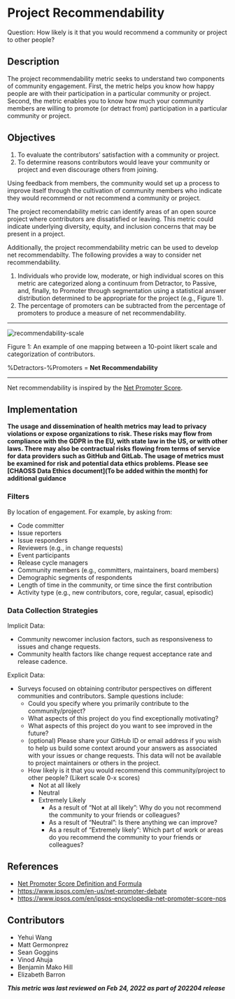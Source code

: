# Project Recommendability

Question: How likely is it that you would recommend a community or project to other people? 

## Description
The project recommendability metric seeks to understand two components of community engagement. First, the metric helps you know how happy people are with their participation in a particular community or project. Second, the metric enables you to know how much your community members are willing to promote (or detract from) participation in a particular community or project. 

## Objectives
1. To evaluate the contributors’ satisfaction with a community or project.
2. To determine reasons contributors would leave your community or project and even discourage others from joining.

Using feedback from members, the community would set up a process to improve itself through the cultivation of community members who indicate they would recommend or not recommend a community or project. 

The project recomendability metric can identify areas of an open source project where contributors are dissatisfied or leaving. This metric could indicate underlying diversity, equity, and inclusion concerns that may be present in a project. 

Additionally, the project recommendability metric can be used to develop net recommendabilty. The following provides a way to consider net  recommendability. 



1. Individuals who provide low, moderate, or high individual scores on this metric are categorized along a continuum from Detractor, to Passive, and, finally, to Promoter through segmentation using a statistical answer distribution determined to be appropriate for the project (e.g., Figure 1). 
2. The percentage of promoters can be subtracted from the percentage of promoters to produce a measure of net recommendability.

---

![recommendability-scale](https://github.com/chaoss/wg-value/blob/main/focus-areas/communal-value/images/project-recommendability_recommendability-scale.png)


Figure 1: An example of one mapping between a 10-point likert scale and categorization of contributors. 

%Detractors-%Promoters = **Net Recommendability**

---
Net recommendability is inspired by the [Net Promoter Score](https://www.surveymonkey.com/mp/net-promoter-score-definition-formula/).

## Implementation

__The usage and dissemination of health metrics may lead to privacy violations or expose organizations to risk. These risks may flow from compliance with the GDPR in the EU, with state law in the US, or with other laws. There may also be contractual risks flowing from terms of service for data providers such as GitHub and GitLab. The usage of metrics must be examined for risk and potential data ethics problems. Please see [CHAOSS Data Ethics document](To be added within the month) for additional guidance__

### Filters 
By location of engagement. For example, by asking from:


* Code committer 
* Issue reporters
* Issue responders
* Reviewers (e.g., in change requests)
* Event participants
* Release cycle managers
* Community members (e.g., committers, maintainers, board members)
* Demographic segments of respondents
* Length of time in the community, or time since the first contribution
* Activity type (e.g., new contributors, core, regular, casual, episodic)

### Data Collection Strategies 
Implicit Data: 



* Community newcomer inclusion factors, such as responsiveness to issues and change requests. 
* Community health factors like change request acceptance rate and release cadence. 

Explicit Data: 



* Surveys focused on obtaining contributor perspectives on different communities and contributors. Sample questions include: 
    * Could you specify where you primarily contribute to the community/project? 
    * What aspects of this project do you find exceptionally motivating?
    * What aspects of this project do you want to see improved in the future?
    * (optional) Please share your GitHub ID or email address if you wish to help us build some context around your answers as associated with your issues or change requests. This data will not be available to project maintainers or others in the project.
    * How likely is it that you would recommend this community/project to other people? (Likert scale 0-x scores)
        * Not at all likely
        * Neutral
        * Extremely Likely
          * As a result of “Not at all likely”: Why do you not recommend the community to your friends or colleagues?
          * As a result of “Neutral”: Is there anything we can improve?
          * As a result of “Extremely likely”: Which part of work or areas do you recommend the community to your friends or colleagues?

## References
* [Net Promoter Score Definition and Formula](https://www.surveymonkey.com/mp/net-promoter-score-definition-formula/)
* https://www.ipsos.com/en-us/net-promoter-debate
* https://www.ipsos.com/en/ipsos-encyclopedia-net-promoter-score-nps 

## Contributors
* Yehui Wang 
* Matt Germonprez 
* Sean Goggins 
* Vinod Ahuja 
* Benjamin Mako Hill
* Elizabeth Barron 


***This metric was last reviewed on Feb 24, 2022 as part of 202204 release***

